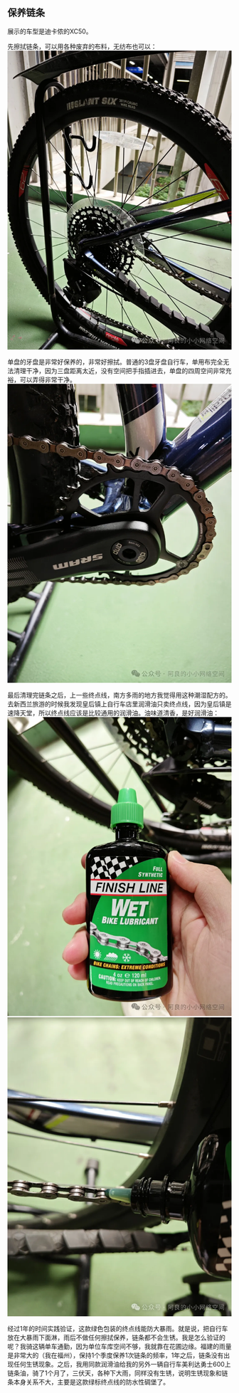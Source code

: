 ## 保养链条
展示的车型是迪卡侬的XC50。

先擦拭链条，可以用各种废弃的布料，无纺布也可以：
![擦链条](../images/0-维修自行车/11-保养链条/擦链条.webp)

单盘的牙盘是非常好保养的，非常好擦拭。普通的3盘牙盘自行车，单用布完全无法清理干净，因为三盘距离太近，没有空间把手指插进去，单盘的四周空间非常充裕，可以弄得非常干净。
![牙盘](../images/0-维修自行车/11-保养链条/牙盘.webp)

最后清理完链条之后，上一些终点线，南方多雨的地方我觉得用这种潮湿配方的。去新西兰旅游的时候我发现皇后镇上自行车店里润滑油只卖终点线，因为皇后镇是速降天堂，所以终点线应该是比较通用的润滑油。油味道清香，是好润滑油：
![润滑油](../images/0-维修自行车/11-保养链条/润滑油.webp)
![上油](../images/0-维修自行车/11-保养链条/上油.webp)

经过1年的时间实践验证，这款绿色包装的终点线能防大暴雨。就是说，把自行车放在大暴雨下面淋，雨后不做任何擦拭保养，链条都不会生锈。我是怎么验证的呢？我骑这辆单车通勤，因为单位车库空间不够，我就靠在花圃边缘。福建的雨量是非常大的（我在福州），保持1个季度保养1次链条的频率，1年之后，链条没有出现任何生锈现象。之后，我用同款润滑油给我的另外一辆自行车美利达勇士600上链条油，骑了1个月了，三伏天，各种下大雨，同样没有生锈，说明生锈现象和链条本身关系不大，主要是这款绿标终点线的防水性碉堡了。
